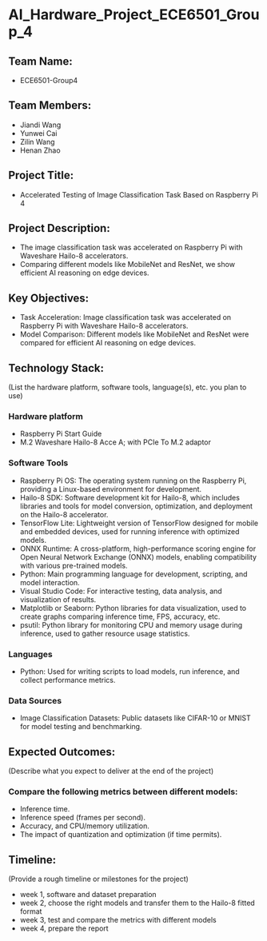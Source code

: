 # AI_Hardware_Project_ECE6501_Group_4

## Team Name: 
- ECE6501-Group4
## Team Members:
- Jiandi Wang
- Yunwei Cai
- Zilin Wang
- Henan Zhao

## Project Title:
- Accelerated Testing of Image Classification Task Based on Raspberry Pi 4

## Project Description:
- The image classification task was accelerated on Raspberry Pi with Waveshare Hailo-8 accelerators.
- Comparing different models like MobileNet and ResNet, we show efficient AI reasoning on edge devices.

## Key Objectives:
- Task Acceleration: Image classification task was accelerated on Raspberry Pi with Waveshare Hailo-8 accelerators.
- Model Comparison: Different models like MobileNet and ResNet were compared for efficient AI reasoning on edge devices.


## Technology Stack:
(List the hardware platform, software tools, language(s), etc. you plan to use)
### Hardware platform
- Raspberry Pi Start Guide
- M.2 Waveshare Hailo-8 Acce A; with PCIe To M.2 adaptor 

### Software Tools
- Raspberry Pi OS: The operating system running on the Raspberry Pi, providing a Linux-based environment for development.
- Hailo-8 SDK: Software development kit for Hailo-8, which includes libraries and tools for model conversion, optimization, and deployment on the Hailo-8 accelerator.
- TensorFlow Lite: Lightweight version of TensorFlow designed for mobile and embedded devices, used for running inference with optimized models.
- ONNX Runtime: A cross-platform, high-performance scoring engine for Open Neural Network Exchange (ONNX) models, enabling compatibility with various pre-trained models.
- Python: Main programming language for development, scripting, and model interaction.
- Visual Studio Code: For interactive testing, data analysis, and visualization of results.
- Matplotlib or Seaborn: Python libraries for data visualization, used to create graphs comparing inference time, FPS, accuracy, etc.
- psutil: Python library for monitoring CPU and memory usage during inference, used to gather resource usage statistics.

### Languages
- Python: Used for writing scripts to load models, run inference, and collect performance metrics.
  
### Data Sources
- Image Classification Datasets: Public datasets like CIFAR-10 or MNIST for model testing and benchmarking.

## Expected Outcomes:
(Describe what you expect to deliver at the end of the project)
### Compare the following metrics between different models:
- Inference time.
- Inference speed (frames per second).
- Accuracy, and CPU/memory utilization.
- The impact of quantization and optimization (if time permits).

## Timeline:
(Provide a rough timeline or milestones for the project)
- week 1, software and dataset preparation
- week 2, choose the right models and transfer them to the Hailo-8 fitted format
- week 3, test and compare the metrics with different models
- week 4, prepare the report
